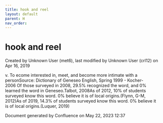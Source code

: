 ```yaml
---
title: hook and reel
layout: default
parent: H
nav_order:
---
```


# hook and reel

Created by  Unknown User (met6), last modified by  Unknown User (crl12) on Apr 16, 2019

v. To ecome interested in, meet, and become more intimate with a personSource: Dictionary of Geneseo English, Spring 1999 - Kocher- 2006 Of those surveyed in 2008, 29.5% recognized the word, and 0% learned the word in Geneseo.Talbot, 2008As of 2012, 10% of students surveyed know this word. 0% believe it is of local origins.(Flynn, G-M, 2012)As of 2019, 14.3% of students surveyed know this word. 0% believe it is of local origins.(Luquer, 2019)

Document generated by Confluence on May 22, 2023 12:37


